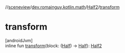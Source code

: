 //[sceneview](../../../index.md)/[dev.romainguy.kotlin.math](../index.md)/[Half2](index.md)/[transform](transform.md)

# transform

[androidJvm]\
inline fun [transform](transform.md)(block: ([Half](../-half/index.md)) -&gt; [Half](../-half/index.md)): [Half2](index.md)
